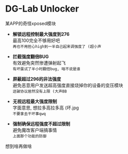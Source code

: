 # DG-Lab Unlocker
某APP的奇怪xposed模块

- **解锁远程控制最大强度到276**\
最高100完全不够用好吧\
`再也不用担心high到一半自己起来调强度了 (超小声`

- **拦截强度翻倍BUG**\
有效避免突然惨遭弹射起飞\
`有坏蛋试了半小时翻倍bug, 咱不说是谁`

- **屏蔽超过296的非法强度** \
避免恶意用户发送超高强度直接烧掉你的设备的变压模块\
`这破协议居然没有上限 (大声BB`

- **无视远程最大强度限制**\
字面意思, 想拉多高拉多高 (坏.jpg\
`不要拿去干坏事qwq`

- **强制确保远程强度不超过限制** \
避免魔改客户端搞事情\
`上面那个功能的防御`

想到啥再做啥
